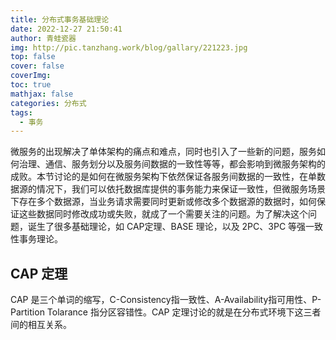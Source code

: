 ```yaml
---
title: 分布式事务基础理论
date: 2022-12-27 21:50:41
author: 青蛙瓷器
img: http://pic.tanzhang.work/blog/gallary/221223.jpg
top: false
cover: false
coverImg: 
toc: true
mathjax: false
categories: 分布式
tags:
  - 事务
---
```

微服务的出现解决了单体架构的痛点和难点，同时也引入了一些新的问题，服务如何治理、通信、服务划分以及服务间数据的一致性等等，都会影响到微服务架构的成败。本节讨论的是如何在微服务架构下依然保证各服务间数据的一致性，在单数据源的情况下，我们可以依托数据库提供的事务能力来保证一致性，但微服务场景下存在多个数据源，当业务请求需要同时更新或修改多个数据源的数据时，如何保证这些数据同时修改成功或失败，就成了一个需要关注的问题。为了解决这个问题，诞生了很多基础理论，如 CAP定理、BASE 理论，以及 2PC、3PC 等强一致性事务理论。

## CAP 定理

CAP 是三个单词的缩写，C-Consistency指一致性、A-Availability指可用性、P-Partition Tolarance 指分区容错性。CAP 定理讨论的就是在分布式环境下这三者间的相互关系。
